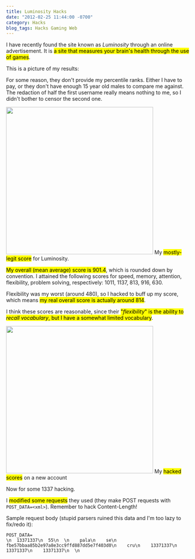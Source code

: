 ```yaml
---
title: Luminosity Hacks
date: "2012-02-25 11:44:00 -0700"
category: Hacks
blog_tags: Hacks Gaming Web
---
```

I have recently found the site known as *Luminosity* through an online advertisement. It is <mark>a site that measures your brain's health through the use of games</mark>.

This is a picture of my results:

For some reason, they don't provide my percentile ranks. Either I have to pay, or they don't have enough 15 year old males to compare me against. The redaction of half the first username really means nothing to me, so I didn't bother to censor the second one.

<div class="img-center">
<img src="{{assets}}victorz/blog_images/2012/luminosity-legit.png" width="400" alt="" />
<span class="caption">My <mark>mostly-legit score</mark> for Luminosity.</span>
</div>

<mark>My overall (mean average) score is 901.4</mark>, which is rounded down by convention. I attained the following scores for speed, memory, attention, flexibility, problem solving, respectively: 1011, 1137, 813, 916, 630.

Flexibility was my worst (around 480), so I hacked to buff up my score, which means <mark>my real overall score is actually around 814</mark>.

I think these scores are reasonable, since their <mark>"*flexibility*" is the ability to *recall vocabulary*, but I have a somewhat limited vocabulary</mark>.

<div class="img-center">
<img src="{{assets}}victorz/blog_images/2012/luminosity-haxed.png" width="400" alt="" />
<span class="caption">My <mark>hacked scores</mark> on a new account</span>
</div>

<!--more-->

Now for some 1337 hacking.

I <mark>modified some requests</mark> they used (they make POST requests with `POST_DATA=<xml>`). Remember to hack Content-Length!

Sample request body (stupid parsers ruined this data and I'm too lazy to fix/redo it):

```
POST_DATA=
\n  13371337\n  55\n  \n    pala\n    se\n    fbe57bbaa85b2e97a8e3cc9ffd887dd5e7f403d0\n    cru\n    13371337\n    13371337\n    13371337\n  \n
```
